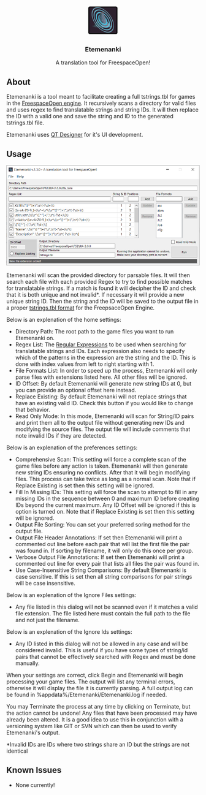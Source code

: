 <br />
<div align="center">
  <a href="https://github.com/MjnMixael/Etemenanki">
    <img src="Etemenanki/icon.png" alt="Logo" width="80" height="80">
  </a>

  <h3 align="center">Etemenanki</h3>

  <p align="center">
    A translation tool for FreespaceOpen!
  </p>
</div>

## About

Etemenanki is a tool meant to facilitate creating a full tstrings.tbl for games in the [FreespaceOpen engine](https://github.com/scp-fs2open/fs2open.github.com). It recursively scans a directory for valid files and uses regex to find translatable strings and string IDs. It will then replace the ID with a valid one and save the string and ID to the generated tstrings.tbl file.

Etemenanki uses [QT Designer](https://www.qt.io/product/ui-design-tools) for it's UI development.

## Usage

<img src="Preview.png">

Etemenanki will scan the provided directory for parsable files. It will then search each file with each provided Regex to try to find possible matches for translatable strings. If a match is found it will decipher the ID and check that it is both unique and not invalid*. If necessary it will provide a new unique string ID. Then the string and the ID will be saved to the output file in a proper [tstrings.tbl format](https://wiki.hard-light.net/index.php/Tstrings.tbl) for the FreepsaceOpen Engine.

Below is an explenation of the home settings:

* Directory Path: The root path to the game files you want to run Etemenanki on.
* Regex List: The [Regular Expressions](https://en.wikipedia.org/wiki/Regular_expression) to be used when searching for translatable strings and IDs. Each expression also needs to specify which of the patterns in the expression are the string and the ID. This is done with index values from left to right starting with 1.
* File Formats List: In order to speed up the process, Etemenanki will only parse files with extensions listed here. All other files will be ignored.
* ID Offset: By default Etemenanki will generate new string IDs at 0, but you can provide an optional offset here instead.
* Replace Existing: By default Etemenanki will not replace strings that have an existing valid ID. Check this button if you would like to change that behavior.
* Read Only Mode: In this mode, Etemenanki will scan for String/ID pairs and print them all to the output file without generating new IDs and modifying the source files. The output file will include comments that note invalid IDs if they are detected.

Below is an explenation of the preferences settings:

* Comprehensive Scan: This setting will force a complete scan of the game files before any action is taken. Etemenanki will then generate new string IDs ensuring no conflicts. After that it will begin modifying files. This process can take twice as long as a normal scan. Note that if Replace Existing is set then this setting will be ignored.
* Fill In Missing IDs: This setting will force the scan to attempt to fill in any missing IDs in the sequence between 0 and maximum ID before creating IDs beyond the current maximum. Any ID Offset will be ignored if this is option is turned on.  Note that if Replace Existing is set then this setting will be ignored.
* Output File Sorting: You can set your preferred soring method for the output file.
* Output File Header Annotations: If set then Etemenanki will print a commented out line before each pair that will list the first file the pair was found in. If sorting by filename, it will only do this once per group.
* Verbose Output File Annotations: If set then Etemenanki will print a commented out line for every pair that lists all files the pair was found in.
* Use Case-Insensitive String Comparisons: By default Etemenanki is case sensitive. If this is set then all string comparisons for pair strings will be case insensitive.

Below is an explenation of the Ignore Files settings:

* Any file listed in this dialog will not be scanned even if it matches a valid file extension. The file listed here must contain the full path to the file and not just the filename.

Below is an explenation of the Ignore Ids settings:

* Any ID listed in this dialog will not be allowed in any case and will be considered invalid. This is useful if you have some types of string/id pairs that cannot be effectively searched with Regex and must be done manually.

When your settings are correct, click Begin and Etemenanki will begin processing your game files. The output will list any terminal errors, otherwise it will display the file it is currently parsing. A full output log can be found in %appdata%/Etemenanki/Etemenanki.log if needed.

You may Terminate the process at any time by clicking on Terminate, but the action cannot be undone! Any files that have been processed may have already been altered. It is a good idea to use this in conjunction with a versioning system like GIT or SVN which can then be used to verify Etemenanki's output.

*Invalid IDs are IDs where two strings share an ID but the strings are not identical

## Known Issues

- None currently!
